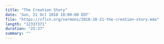```yaml
---
title: "The Creation Story"
date: 'Sun, 21 Oct 2018 10:00:00 EDT'
file: "https://cflcn.org/sermons/2018-10-21-the-creation-story.m4a"
length: "12337371"
duration: "25:37"
summary: ""
---
```

